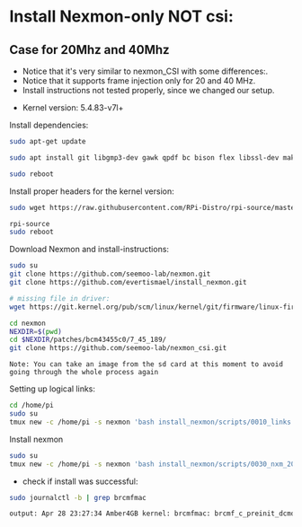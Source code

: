 # Install Nexmon-only NOT csi: 
## Case for 20Mhz and 40Mhz

* Notice that it's very similar to nexmon_CSI with some differences:.
* Notice that it supports frame injection only for 20 and 40 MHz.
* Install instructions not tested properly, since we changed our setup.
- Kernel version: 5.4.83-v7l+


Install dependencies:
```sh
sudo apt-get update

sudo apt install git libgmp3-dev gawk qpdf bc bison flex libssl-dev make automake texinfo libtool-bin tcpdump tmux openssl libncurses5-dev

sudo reboot
```
Install proper headers for the kernel version:

```sh
sudo wget https://raw.githubusercontent.com/RPi-Distro/rpi-source/master/rpi-source -O /usr/local/bin/rpi-source && sudo chmod +x /usr/local/bin/rpi-source && /usr/local/bin/rpi-source -q --tag-update

rpi-source
sudo reboot
```

Download Nexmon and install-instructions:
```sh
sudo su
git clone https://github.com/seemoo-lab/nexmon.git
git clone https://github.com/evertismael/install_nexmon.git

# missing file in driver:
wget https://git.kernel.org/pub/scm/linux/kernel/git/firmware/linux-firmware.git/tree/brcm/brcmfmac43455-sdio.raspberrypi,4-model-b.txt

cd nexmon
NEXDIR=$(pwd)
cd $NEXDIR/patches/bcm43455c0/7_45_189/
git clone https://github.com/seemoo-lab/nexmon_csi.git
```

`Note: You can take an image from the sd card at this moment to avoid going through the whole process again`


Setting up logical links:
```sh
cd /home/pi
sudo su
tmux new -c /home/pi -s nexmon 'bash install_nexmon/scripts/0010_links.sh | tee ./0010.log'
```
Install nexmon
```sh
sudo su
tmux new -c /home/pi -s nexmon 'bash install_nexmon/scripts/0030_nxm_20_40Mhz.sh | tee ./0030.log'
```
- check if install was successful:
```sh
sudo journalctl -b | grep brcmfmac

output: Apr 28 23:27:34 Amber4GB kernel: brcmfmac: brcmf_c_preinit_dcmds: Firmware: BCM4345/6 wl0: Apr 28 2021 23:27:00 version 7.45.189 (nexmon.org/csi: v0.1.1-5-g9d86-1)
```


<!--stackedit_data:
eyJoaXN0b3J5IjpbLTQ2NTAyNzYyOCwtMTM4Nzk3NDA0NSw2OD
UzODM5MDgsLTE5NDEyOTI1NzUsOTY0OTY0MzI2LC0xOTgyNTQy
ODQwLDE2ODc3MzUyMDcsMzMzNjQxNTA4LDEzMjI5NDkzNjgsLT
M2MzE3OTU3OSwxNjU5MDgyNjM4LDE5MDkwNjQxODgsLTE4OTk0
ODE0OTcsLTEzMjQwNzA0MjksLTE5ODM3Nzk3MTYsLTY5MDM0Mj
g2MSwxMDc0OTAzMzgxLDU4MTUzNzgwMSwxNTM4NTkzOTE1LC0x
OTU3Nzc2NjUxXX0=
-->
